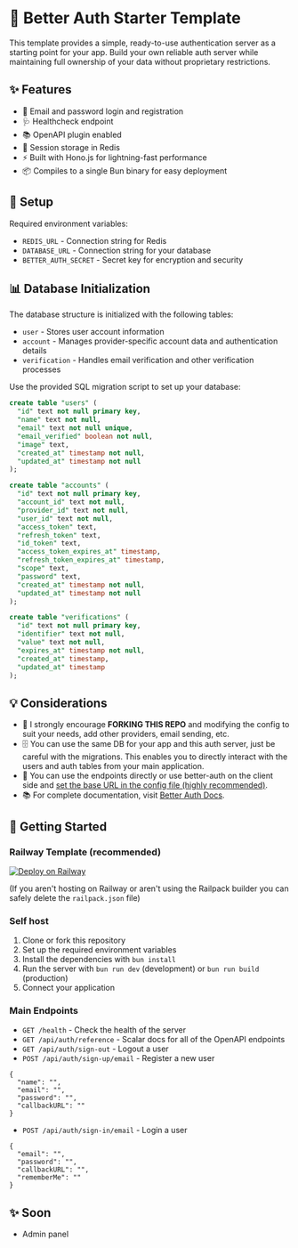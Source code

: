 # 🔐 Better Auth Starter Template

This template provides a simple, ready-to-use authentication server as a starting point for your app. Build your own reliable auth server while maintaining full ownership of your data without proprietary restrictions.

## ✨ Features
- 📧 Email and password login and registration
- 🩺 Healthcheck endpoint
- 📚 OpenAPI plugin enabled
- 💾 Session storage in Redis
- ⚡ Built with Hono.js for lightning-fast performance
- 📦 Compiles to a single Bun binary for easy deployment

## 🔧 Setup

Required environment variables:
- `REDIS_URL` - Connection string for Redis
- `DATABASE_URL` - Connection string for your database
- `BETTER_AUTH_SECRET` - Secret key for encryption and security

## 📊 Database Initialization

The database structure is initialized with the following tables:

- `user` - Stores user account information
- `account` - Manages provider-specific account data and authentication details
- `verification` - Handles email verification and other verification processes

Use the provided SQL migration script to set up your database:

```sql
create table "users" (
  "id" text not null primary key, 
  "name" text not null, 
  "email" text not null unique, 
  "email_verified" boolean not null, 
  "image" text, 
  "created_at" timestamp not null, 
  "updated_at" timestamp not null
);

create table "accounts" (
  "id" text not null primary key, 
  "account_id" text not null, 
  "provider_id" text not null, 
  "user_id" text not null, 
  "access_token" text, 
  "refresh_token" text, 
  "id_token" text, 
  "access_token_expires_at" timestamp, 
  "refresh_token_expires_at" timestamp, 
  "scope" text, 
  "password" text, 
  "created_at" timestamp not null, 
  "updated_at" timestamp not null
);

create table "verifications" (
  "id" text not null primary key, 
  "identifier" text not null, 
  "value" text not null, 
  "expires_at" timestamp not null, 
  "created_at" timestamp, 
  "updated_at" timestamp
);
```

## 💡 Considerations
- 🔄 I strongly encourage **FORKING THIS REPO** and modifying the config to suit your needs, add other providers, email sending, etc.
- 🗄️ You can use the same DB for your app and this auth server, just be careful with the migrations. This enables you to directly interact with the users and auth tables from your main application.
- 🔌 You can use the endpoints directly or use better-auth on the client side and [set the base URL in the config file (highly recommended)](https://www.better-auth.com/docs/installation#create-client-instance).
- 📚 For complete documentation, visit [Better Auth Docs](https://www.better-auth.com).

## 🚀 Getting Started

### Railway Template (recommended)
[![Deploy on Railway](https://railway.com/button.svg)](https://railway.com/template/VOQsdL?referralCode=4ArgSI)

(If you aren't hosting on Railway or aren't using the Railpack builder you can safely delete the `railpack.json` file)

### Self host
1. Clone or fork this repository
2. Set up the required environment variables
3. Install the dependencies with `bun install`
4. Run the server with `bun run dev` (development) or `bun run build` (production)
5. Connect your application

### Main Endpoints
- `GET /health` - Check the health of the server
- `GET /api/auth/reference` - Scalar docs for all of the OpenAPI endpoints
- `GET /api/auth/sign-out` - Logout a user
- `POST /api/auth/sign-up/email` - Register a new user
```
{
  "name": "",
  "email": "",
  "password": "",
  "callbackURL": ""
}
```
- `POST /api/auth/sign-in/email` - Login a user
```
{
  "email": "",
  "password": "",
  "callbackURL": "",
  "rememberMe": ""
}
```

## ✨ Soon
- Admin panel